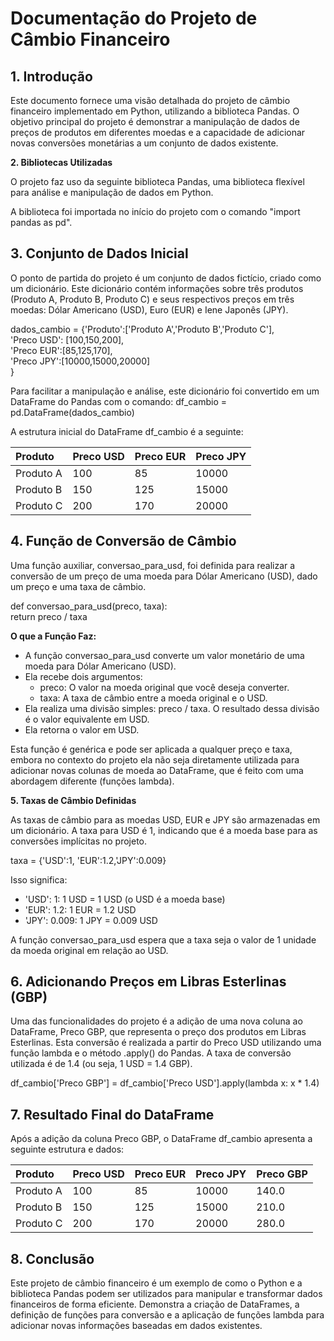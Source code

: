 # **Documentação do Projeto de Câmbio Financeiro**

## **1\. Introdução**

Este documento fornece uma visão detalhada do projeto de câmbio financeiro implementado em Python, utilizando a biblioteca Pandas. O objetivo principal do projeto é demonstrar a manipulação de dados de preços de produtos em diferentes moedas e a capacidade de adicionar novas conversões monetárias a um conjunto de dados existente.

**2\. Bibliotecas Utilizadas**

O projeto faz uso da seguinte biblioteca Pandas, uma biblioteca flexível para análise e manipulação de dados em Python.

A biblioteca foi importada no início do projeto com o comando "import pandas as pd".

## **3\. Conjunto de Dados Inicial**

O ponto de partida do projeto é um conjunto de dados fictício, criado como um dicionário. Este dicionário contém informações sobre três produtos (Produto A, Produto B, Produto C) e seus respectivos preços em três moedas: Dólar Americano (USD), Euro (EUR) e Iene Japonês (JPY).

dados\_cambio \= {'Produto':\['Produto A','Produto B','Produto C'\],  
                'Preco USD': \[100,150,200\],  
                'Preco EUR':\[85,125,170\],  
                'Preco JPY':\[10000,15000,20000\]  
               }

Para facilitar a manipulação e análise, este dicionário foi convertido em um DataFrame do Pandas com o comando: df\_cambio \= pd.DataFrame(dados\_cambio)

A estrutura inicial do DataFrame df\_cambio é a seguinte:

| Produto | Preco USD | Preco EUR | Preco JPY |
| :---- | :---- | :---- | :---- |
| Produto A | 100 | 85 | 10000 |
| Produto B | 150 | 125 | 15000 |
| Produto C | 200 | 170 | 20000 |

## **4\. Função de Conversão de Câmbio**

Uma função auxiliar, conversao\_para\_usd, foi definida para realizar a conversão de um preço de uma moeda para Dólar Americano (USD), dado um preço e uma taxa de câmbio.

def conversao\_para\_usd(preco, taxa):  
    return preco / taxa

**O que a Função Faz:**

* A função conversao\_para\_usd converte um valor monetário de uma moeda para Dólar Americano (USD).  
* Ela recebe dois argumentos:  
  * preco: O valor na moeda original que você deseja converter.  
  * taxa: A taxa de câmbio entre a moeda original e o USD.  
* Ela realiza uma divisão simples: preco / taxa. O resultado dessa divisão é o valor equivalente em USD.  
* Ela retorna o valor em USD.

Esta função é genérica e pode ser aplicada a qualquer preço e taxa, embora no contexto do projeto ela não seja diretamente utilizada para adicionar novas colunas de moeda ao DataFrame, que é feito com uma abordagem diferente (funções lambda).

**5\. Taxas de Câmbio Definidas**

As taxas de câmbio para as moedas USD, EUR e JPY são armazenadas em um dicionário. A taxa para USD é 1, indicando que é a moeda base para as conversões implícitas no projeto.

taxa \= {'USD':1, 'EUR':1.2,'JPY':0.009}

Isso significa:

* 'USD': 1: 1 USD \= 1 USD (o USD é a moeda base)  
* 'EUR': 1.2: 1 EUR \= 1.2 USD  
* 'JPY': 0.009: 1 JPY \= 0.009 USD

A função conversao\_para\_usd espera que a taxa seja o valor de 1 unidade da moeda original em relação ao USD.

## **6\. Adicionando Preços em Libras Esterlinas (GBP)**

Uma das funcionalidades do projeto é a adição de uma nova coluna ao DataFrame, Preco GBP, que representa o preço dos produtos em Libras Esterlinas. Esta conversão é realizada a partir do Preco USD utilizando uma função lambda e o método .apply() do Pandas. A taxa de conversão utilizada é de 1.4 (ou seja, 1 USD \= 1.4 GBP).

df\_cambio\['Preco GBP'\] \= df\_cambio\['Preco USD'\].apply(lambda x: x \* 1.4)

## **7\. Resultado Final do DataFrame**

Após a adição da coluna Preco GBP, o DataFrame df\_cambio apresenta a seguinte estrutura e dados:

| Produto | Preco USD | Preco EUR | Preco JPY | Preco GBP |
| :---- | :---- | :---- | :---- | :---- |
| Produto A | 100 | 85 | 10000 | 140.0 |
| Produto B | 150 | 125 | 15000 | 210.0 |
| Produto C | 200 | 170 | 20000 | 280.0 |

## **8\. Conclusão**

Este projeto de câmbio financeiro é um exemplo de como o Python e a biblioteca Pandas podem ser utilizados para manipular e transformar dados financeiros de forma eficiente. Demonstra a criação de DataFrames, a definição de funções para conversão e a aplicação de funções lambda para adicionar novas informações baseadas em dados existentes.
